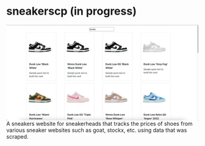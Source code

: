 # sneakerscp (in progress)
<img align="center" src="sneakerscp/src/assets/img/early-demo.png" width="900" height="250" title="hover text">
A sneakers website for sneakerheads that tracks the prices of shoes from various sneaker websites such as goat, stockx, etc. using data that was scraped.
